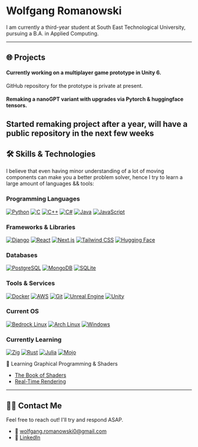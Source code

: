 # Wolfgang Romanowski

I am currently a third-year student at South East Technological University, pursuing a B.A. in Applied Computing.

---

## 🌐 Projects

#### Currently working on a multiplayer game prototype in Unity 6.
GitHub repository for the prototype is private at present.

#### Remaking a nanoGPT variant with upgrades via Pytorch & huggingface tensors. 
Started remaking project after a year, will have a public repository in the next few weeks
---

## 🛠 Skills & Technologies

I believe that even having minor understanding of a lot of moving components can make you a better problem solver, hence
I try to learn a large amount of languages && tools:

### Programming Languages

[![Python](https://img.shields.io/badge/Python-3776AB?style=for-the-badge&logo=python&logoColor=white)](https://www.python.org)
[![C](https://img.shields.io/badge/C-00599C?style=for-the-badge&logo=c&logoColor=white)](https://en.wikipedia.org/wiki/C_(programming_language))
[![C++](https://img.shields.io/badge/C++-00599C?style=for-the-badge&logo=cplusplus&logoColor=white)](https://isocpp.org)
[![C#](https://img.shields.io/badge/C%23-239120?style=for-the-badge&logo=csharp&logoColor=white)](https://learn.microsoft.com/en-us/dotnet/csharp/)
[![Java](https://img.shields.io/badge/Java-007396?style=for-the-badge&logo=java&logoColor=white)](https://www.java.com)
[![JavaScript](https://img.shields.io/badge/JavaScript-F7DF1E?style=for-the-badge&logo=javascript&logoColor=black)](https://developer.mozilla.org/en-US/docs/Web/JavaScript)

### Frameworks & Libraries

[![Django](https://img.shields.io/badge/Django-092E20?style=for-the-badge&logo=django&logoColor=white)](https://www.djangoproject.com)
[![React](https://img.shields.io/badge/React-61DAFB?style=for-the-badge&logo=react&logoColor=black)](https://reactjs.org)
[![Next.js](https://img.shields.io/badge/Next.js-000000?style=for-the-badge&logo=nextdotjs&logoColor=white)](https://nextjs.org)
[![Tailwind CSS](https://img.shields.io/badge/Tailwind_CSS-38B2AC?style=for-the-badge&logo=tailwind-css&logoColor=white)](https://tailwindcss.com)
[![Hugging Face](https://img.shields.io/badge/Hugging_Face-FF5733?style=for-the-badge&logo=huggingface&logoColor=white)](https://huggingface.co)

### Databases

[![PostgreSQL](https://img.shields.io/badge/PostgreSQL-316192?style=for-the-badge&logo=postgresql&logoColor=white)](https://www.postgresql.org)
[![MongoDB](https://img.shields.io/badge/MongoDB-47A248?style=for-the-badge&logo=mongodb&logoColor=white)](https://www.mongodb.com)
[![SQLite](https://img.shields.io/badge/SQLite-003B57?style=for-the-badge&logo=sqlite&logoColor=white)](https://www.sqlite.org)

### Tools & Services

[![Docker](https://img.shields.io/badge/Docker-2496ED?style=for-the-badge&logo=docker&logoColor=white)](https://www.docker.com)
[![AWS](https://img.shields.io/badge/AWS-232F3E?style=for-the-badge&logo=amazonaws&logoColor=white)](https://aws.amazon.com)
[![Git](https://img.shields.io/badge/Git-F05032?style=for-the-badge&logo=git&logoColor=white)](https://git-scm.com)
[![Unreal Engine](https://img.shields.io/badge/Unreal_Engine-0E1128?style=for-the-badge&logo=unreal-engine&logoColor=white)](https://www.unrealengine.com)
[![Unity](https://img.shields.io/badge/Unity-000000?style=for-the-badge&logo=unity&logoColor=white)](https://unity.com)

### Current OS

[![Bedrock Linux](https://img.shields.io/badge/Bedrock_Linux-000000?style=for-the-badge&logo=linux&logoColor=white)](https://bedrocklinux.org)
[![Arch Linux](https://img.shields.io/badge/Arch_Linux-1793D1?style=for-the-badge&logo=archlinux&logoColor=white)](https://archlinux.org)
[![Windows](https://img.shields.io/badge/Windows-0078D6?style=for-the-badge&logo=windows&logoColor=white)](https://www.microsoft.com/windows)

### Currently Learning

[![Zig](https://img.shields.io/badge/Zig-F7A41D?style=for-the-badge&logo=zig&logoColor=white)](https://ziglang.org)
[![Rust](https://img.shields.io/badge/Rust-000000?style=for-the-badge&logo=rust&logoColor=white)](https://www.rust-lang.org)
[![Julia](https://img.shields.io/badge/Julia-9558B2?style=for-the-badge&logo=julia&logoColor=white)](https://julialang.org)
[![Mojo](https://img.shields.io/badge/Mojo-E8710A?style=for-the-badge&logo=mojo&logoColor=white)](https://www.modular.com/mojo)

🎨 Learning Graphical Programming & Shaders

- [The Book of Shaders](https://thebookofshaders.com) 
- [Real-Time Rendering](https://www.amazon.com/Real-Time-Rendering-Fourth-Tomas-Akenine-M%C3%B6ller/dp/1138627003)

---

## 🧑‍💻 Contact Me

Feel free to reach out! I'll try and respond ASAP.

- 📧 wolfgang.romanowski0@gmail.com
- 💼 [LinkedIn](https://www.linkedin.com/in/wolfgang-romanowski-1052a52b6/)
